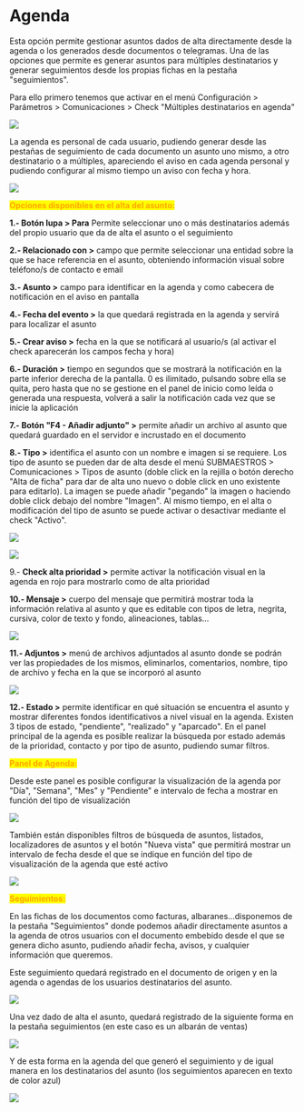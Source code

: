 # Agenda

Esta opción permite gestionar asuntos dados de alta directamente desde la agenda o los generados desde documentos o telegramas. Una de las opciones que permite es generar asuntos para múltiples destinatarios y generar seguimientos desde los propias fichas en la pestaña "seguimientos".

Para ello primero tenemos que activar en el menú Configuración > Parámetros > Comunicaciones > Check "Múltiples destinatarios en agenda"

![](<../../.gitbook/assets/image (614) (1) (1).png>)

La agenda es personal de cada usuario, pudiendo generar desde las pestañas de seguimiento de cada documento un asunto uno mismo, a otro destinatario o a múltiples, apareciendo el aviso en cada agenda personal y pudiendo configurar al mismo tiempo un aviso con fecha y hora.

![](<../../.gitbook/assets/image (609).png>)

<mark style="color:orange;">**Opciones disponibles en el alta del asunto:**</mark>

**1.- Botón lupa > Para** Permite seleccionar uno o más destinatarios además del propio usuario que da de alta el asunto o el seguimiento

**2.- Relacionado con >** campo que permite seleccionar una entidad sobre la que se hace referencia en el asunto, obteniendo información visual sobre teléfono/s de contacto e email

**3.- Asunto >** campo para identificar en la agenda y como cabecera de notificación en el aviso en pantalla

**4.- Fecha del evento >** la que quedará registrada en la agenda y servirá para localizar el asunto

**5.- Crear aviso >** fecha en la que se notificará al usuario/s (al activar el check aparecerán los campos fecha y hora)

**6.- Duración >** tiempo en segundos que se mostrará la notificación en la parte inferior derecha de la pantalla. 0 es ilimitado, pulsando sobre ella se quita, pero hasta que no se gestione en el panel de inicio como leída o generada una respuesta, volverá a salir la notificación cada vez que se inicie la aplicación

**7.- Botón "F4 - Añadir adjunto" >** permite añadir un archivo al asunto que quedará guardado en el servidor e incrustado en el documento

**8.- Tipo >** identifica el asunto con un nombre e imagen si se requiere. Los tipo de asunto se pueden dar de alta desde el menú SUBMAESTROS > Comunicaciones > Tipos de asunto (doble click en la rejilla o botón derecho "Alta de ficha" para dar de alta uno nuevo o doble click en uno existente para editarlo). La imagen se puede añadir "pegando" la imagen o haciendo doble click debajo del nombre "Imagen". Al mismo tiempo, en el alta o modificación del tipo de asunto se puede activar o desactivar mediante el check "Activo".

![](<../../.gitbook/assets/image (613).png>)

![](<../../.gitbook/assets/image (614).png>)

9.- **Check alta prioridad >** permite activar la notificación visual en la agenda en rojo para mostrarlo como de alta prioridad

**10.- Mensaje >** cuerpo del mensaje que permitirá mostrar toda la información relativa al asunto y que es editable con tipos de letra, negrita, cursiva, color de texto y fondo, alineaciones, tablas...

![](<../../.gitbook/assets/image (616).png>)

**11.- Adjuntos >** menú de archivos adjuntados al asunto donde se podrán ver las propiedades de los mismos, eliminarlos, comentarios, nombre, tipo de archivo y fecha en la que se incorporó al asunto

![](<../../.gitbook/assets/image (604).png>)

**12.- Estado >** permite identificar en qué situación se encuentra el asunto y mostrar diferentes fondos identificativos a nivel visual en la agenda. Existen 3 tipos de estado, "pendiente", "realizado" y "aparcado". En el panel principal de la agenda es posible realizar la búsqueda por estado además de la prioridad, contacto y por tipo de asunto, pudiendo sumar filtros.

<mark style="color:orange;">**Panel de Agenda:**</mark>

Desde este panel es posible configurar la visualización de la agenda por "Día", "Semana", "Mes" y "Pendiente" e intervalo de fecha a mostrar en función del tipo de visualización

![](<../../.gitbook/assets/image (606).png>)

También están disponibles filtros de búsqueda de asuntos, listados, localizadores de asuntos y el botón "Nueva vista" que permitirá mostrar un intervalo de fecha desde el que se indique en función del tipo de visualización de la agenda que esté activo

![](<../../.gitbook/assets/image (617).png>)

<mark style="color:orange;">**Seguimientos:**</mark>

En las fichas de los documentos como facturas, albaranes...disponemos de la pestaña "Seguimientos" donde podemos añadir directamente asuntos a la agenda de otros usuarios con el documento embebido desde el que se genera dicho asunto, pudiendo añadir fecha, avisos, y cualquier información que queremos.

Este seguimiento quedará registrado en el documento de origen y en la agenda o agendas de los usuarios destinatarios del asunto.

![](<../../.gitbook/assets/image (610).png>)

Una vez dado de alta el asunto, quedará registrado de la siguiente forma en la pestaña seguimientos (en este caso es un albarán de ventas)

![](<../../.gitbook/assets/image (607).png>)

Y de esta forma en la agenda del que generó el seguimiento y de igual manera en los destinatarios del asunto (los seguimientos aparecen en texto de color azul)

![](<../../.gitbook/assets/image (605).png>)
